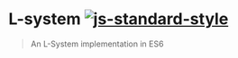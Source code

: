 # L-system [![js-standard-style](https://img.shields.io/badge/code%20style-standard-brightgreen.svg?style=flat)](https://github.com/feross/standard)
> An L-System implementation in ES6
